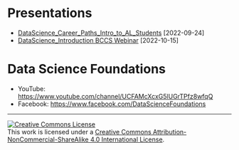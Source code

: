 # Presentations
* <a href="https://github.com/SumuduTennakoon/Presentations/blob/main/20220924_DataScience_Career_Paths_Intro_to_AL_Students.pdf">DataScience_Career_Paths_Intro_to_AL_Students</a> [2022-09-24]
* <a href="https://github.com/SumuduTennakoon/Presentations/blob/main/20221015_DataScience Introduction-BCCS/NPG webinar.pdf">DataScience_Introduction BCCS Webinar</a> [2022-10-15]

# Data Science Foundations
* YouTube: https://www.youtube.com/channel/UCFAMcXcxG5lUGrTPfz8wfqQ
* Facebook: https://www.facebook.com/DataScienceFoundations

<hr>

<a rel="license" href="http://creativecommons.org/licenses/by-nc-sa/4.0/"><img alt="Creative Commons License" style="border-width:0" src="https://i.creativecommons.org/l/by-nc-sa/4.0/88x31.png" /></a><br />This work is licensed under a <a rel="license" href="http://creativecommons.org/licenses/by-nc-sa/4.0/">Creative Commons Attribution-NonCommercial-ShareAlike 4.0 International License</a>.
